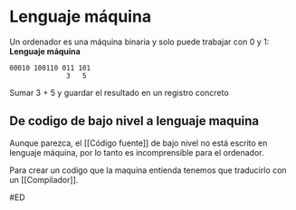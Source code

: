 # Lenguaje máquina
Un ordenador es una máquina binaria y solo puede trabajar con 0 y 1: **Lenguaje máquina**

```
00010 100110 011 101
			  3   5
```
Sumar 3 + 5 y guardar el resultado en un registro concreto

## De codigo de bajo nivel a lenguaje maquina
Aunque parezca, el [[Código fuente]] de bajo nivel no está escrito en lenguaje máquina, por lo tanto es incomprensible para el ordenador. 

Para crear un codigo que la maquina entienda tenemos que traducirlo con un [[Compilador]].

#ED